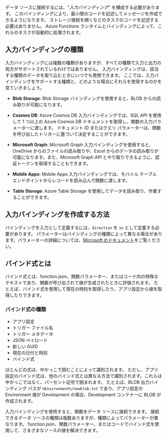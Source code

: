 データ ソースに接続するには、"*入力バインディング*" を構成する必要があります。 このバインディングにより、最小限のコードを記述してメッセージを作成できるようになります。 ストレージ接続を開くなどのタスクのコードを記述する必要はありません。 Azure Functions ランタイムとバインディングによって、これらのタスクが自動的に処理されます。

## <a name="input-binding-types"></a>入力バインディングの種類

入力バインディングには複数の種類がありますが、すべての種類で入力と出力の両方がサポートされているわけではありません。 入力バインディングは、該当する種類のデータを取り込むときにいつでも使用できます。 ここでは、入力バインディングをサポートする種類と、どのような場合にそれらを使用するのかを見ていきましょう。

- **Blob Storage**: Blob Storage バインディングを使用すると、BLOB からの読み取りが可能になります。

- **Cosmos DB**: Azure Cosmos DB 入力バインディングでは、SQL API を使用して 1 つ以上の Azure Cosmos DB ドキュメントを取得し、関数の入力パラメーターに渡します。 ドキュメント ID またはクエリ パラメーターは、関数を呼び出したトリガーに基づいて決定することができます。

- **Microsoft Graph**: Microsoft Graph 入力バインディングを使用すると、OneDrive からのファイルの読み取りや、Excel からのデータの読み取りが可能になります。また、Microsoft Graph API とやり取りできるように、認証トークンを取得することもできます。
- **Mobile Apps**: Mobile Apps 入力バインディングでは、モバイル テーブル エンドポイントからレコードを読み込んで関数に渡します。

- **Table Storage**: Azure Table Storage を使用してデータを読み取り、作業することができます。

## <a name="how-to-create-an-input-binding"></a>入力バインディングを作成する方法

バインディングを入力として定義するには、`direction` を `in` として定義する必要があります。
パラメーターはバインディングの種類によって異なる場合があります。パラメーターの詳細については、[Microsoft のドキュメント](https://docs.microsoft.com/azure/azure-functions/functions-triggers-bindings#supported-bindings?azure-portal=true)をご覧ください。

## <a name="what-is-a-binding-expression"></a>バインド式とは

バインド式とは、function.json、関数パラメーター、またはコード内の特殊なテキストであり、関数が呼び出されて値が生成されたときに評価されます。 たとえば、バインド式を使用して現在の時刻を取得したり、アプリ設定から値を取得したりできます。

### <a name="types-of-binding-expressions"></a>バインド式の種類

- アプリ設定
- トリガー ファイル名
- トリガー メタデータ
- JSON ペイロード
- 新しい GUID
- 現在の日付と時刻
- バインド式

ほとんどの式は、中かっこで囲むことによって識別されます。 ただし、アプリ設定のバインド式は、他のバインド式とは異なる方法で識別されます。これらは中かっこではなく、パーセント記号で囲まれます。 たとえば、BLOB 出力バインディング パスが `%Environment%/newblob.txt` であり、アプリ設定の Environment 値が Development の場合、Development コンテナーに BLOB が作成されます。

入力バインディングを使用すると、関数をデータ ソースに接続できます。 接続できるデータ ソースの種類は複数ありますが、種類によってパラメーターが異なります。 function.json、関数パラメーター、またはコードでバインド式を使用して、さまざまなソースの値を解決できます。